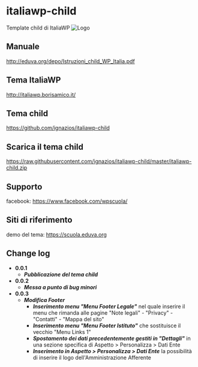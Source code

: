 # italiawp-child
Template child di ItaliaWP
![Logo](http://eduva.org/depo/LogoTemplateScuolaEsteso.png)
## Manuale
http://eduva.org/depo/Istruzioni_child_WP_Italia.pdf
## Tema ItaliaWP
http://italiawp.borisamico.it/
## Tema child
https://github.com/ignazios/italiawp-child
## Scarica il tema child
https://raw.githubusercontent.com/ignazios/italiawp-child/master/italiawp-child.zip
## Supporto
facebook: https://www.facebook.com/wpscuola/
## Siti di riferimento
demo del tema: https://scuola.eduva.org
## Change log
- **0.0.1**
  - ***Pubblicazione del tema child***
- **0.0.2** 
  - ***Messa a punto di bug minori***
- **0.0.3** 
  - ***Modifica Footer***
    - ***Inserimento menu "Menu Footer Legale"*** nel quale inserire il menu che rimanda alle pagine "Note legali" - "Privacy" - "Contatti" - "Mappa del sito"
    - ***Inserimento menu "Menu Footer Istituto"*** che sostituisce il vecchio "Menu Links 1"
    - ***Spostamento dei dati precedentemente gestiti in "Dettagli"*** in una sezione specifica di Aspetto > Personalizza > Dati Ente
    - ***Inserimento in Aspetto > Personalizza > Dati Ente*** la possibilità di inserire il logo dell'Amministrazione Afferente
